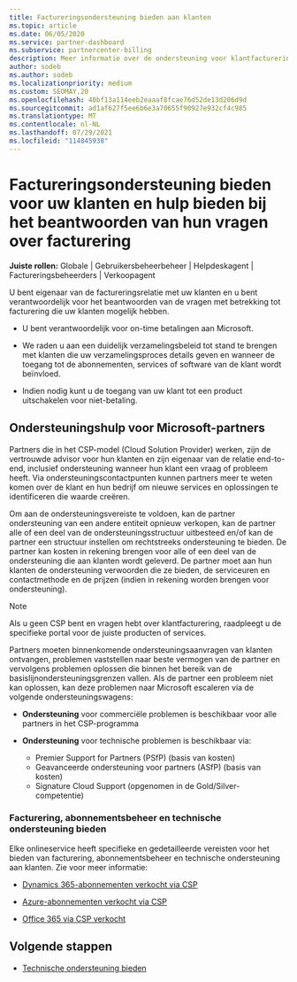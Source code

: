 ```yaml
---
title: Factureringsondersteuning bieden aan klanten
ms.topic: article
ms.date: 06/05/2020
ms.service: partner-dashboard
ms.subservice: partnercenter-billing
description: Meer informatie over de ondersteuning voor klantfacturering die nodig is Cloud Solution Provider (CSP)-programmapartners. Deze ondersteuning omvat het eigenaar zijn van de klantfactureringsrelatie en het beantwoorden van vragen over facturering.
author: sodeb
ms.author: sodeb
ms.localizationpriority: medium
ms.custom: SEOMAY.20
ms.openlocfilehash: 40bf13a114eeb2eaaaf8fcae76d52de13d206d9d
ms.sourcegitcommit: ad1af627f5ee6b6e3a70655f90927e932cf4c985
ms.translationtype: MT
ms.contentlocale: nl-NL
ms.lasthandoff: 07/29/2021
ms.locfileid: "114845938"
---
```

# <a name="provide-billing-support-for-your-customers-and-help-answer-their-billing-questions"></a>Factureringsondersteuning bieden voor uw klanten en hulp bieden bij het beantwoorden van hun vragen over facturering


**Juiste rollen:** Globale | Gebruikersbeheerbeheer | Helpdeskagent | Factureringsbeheerders | Verkoopagent

U bent eigenaar van de factureringsrelatie met uw klanten en u bent verantwoordelijk voor het beantwoorden van de vragen met betrekking tot facturering die uw klanten mogelijk hebben.

- U bent verantwoordelijk voor on-time betalingen aan Microsoft.

- We raden u aan een duidelijk verzamelingsbeleid tot stand te brengen met klanten die uw verzamelingsproces details geven en wanneer de toegang tot de abonnementen, services of software van de klant wordt beïnvloed.

- Indien nodig kunt u de toegang van uw klant tot een product uitschakelen voor niet-betaling.

## <a name="microsoft-partner-support-guidance"></a>Ondersteuningshulp voor Microsoft-partners

Partners die in het CSP-model (Cloud Solution Provider) werken, zijn de vertrouwde advisor voor hun klanten en zijn eigenaar van de relatie end-to-end, inclusief ondersteuning wanneer hun klant een vraag of probleem heeft. Via ondersteuningscontactpunten kunnen partners meer te weten komen over de klant en hun bedrijf om nieuwe services en oplossingen te identificeren die waarde creëren.

Om aan de ondersteuningsvereiste te voldoen, kan de partner ondersteuning van een andere entiteit opnieuw verkopen, kan de partner alle of een deel van de ondersteuningsstructuur uitbesteed en/of kan de partner een structuur instellen om rechtstreeks ondersteuning te bieden.  De partner kan kosten in rekening brengen voor alle of een deel van de ondersteuning die aan klanten wordt geleverd. De partner moet aan hun klanten de ondersteuning verwoorden die ze bieden, de serviceuren en contactmethode en de prijzen (indien in rekening worden brengen voor ondersteuning). 

>[!Note]
>Als u geen CSP bent en vragen hebt over klantfacturering, raadpleegt u de specifieke portal voor de juiste producten of services.

Partners moeten binnenkomende ondersteuningsaanvragen van klanten ontvangen, problemen vaststellen naar beste vermogen van de partner en vervolgens problemen oplossen die binnen het bereik van de basislijnondersteuningsgrenzen vallen. Als de partner een probleem niet kan oplossen, kan deze problemen naar Microsoft escaleren via de volgende ondersteuningswagens:

- **Ondersteuning** voor commerciële problemen is beschikbaar voor alle partners in het CSP-programma

- **Ondersteuning** voor technische problemen is beschikbaar via:

  - Premier Support for Partners (PSfP) (basis van kosten)
  - Geavanceerde ondersteuning voor partners (ASfP) (basis van kosten)
  - Signature Cloud Support (opgenomen in de Gold/Silver-competentie)

### <a name="providing-billing-subscription-management-and-technical-support"></a>Facturering, abonnementsbeheer en technische ondersteuning bieden 

Elke onlineservice heeft specifieke en gedetailleerde vereisten voor het bieden van facturering, abonnementsbeheer en technische ondersteuning aan klanten. Zie voor meer informatie:

- [Dynamics 365-abonnementen verkocht via CSP](https://www.microsoftpartnercommunity.com/t5/CSP/Microsoft-Partner-Support-Guidance/m-p/5262#M30)

- [Azure-abonnementen verkocht via CSP](https://www.microsoftpartnercommunity.com/t5/CSP/Microsoft-Partner-Support-Guidance/m-p/5263#M31)

- [Office 365 via CSP verkocht](https://www.microsoftpartnercommunity.com/t5/CSP/Microsoft-Partner-Support-Guidance/m-p/5264#M32)
 
## <a name="next-steps"></a>Volgende stappen

- [Technische ondersteuning bieden](provide-technical-support.md)
